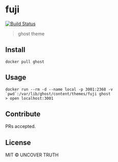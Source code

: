 # fuji

[![Build Status](https://travis-ci.org/uncovertruth/fuji.svg?branch=master)](https://travis-ci.org/uncovertruth/fuji)

> ghost theme

## Install

    docker pull ghost

## Usage

    docker run --rm -d --name local -p 3001:2368 -v `pwd`:/var/lib/ghost/content/themes/fuji ghost
    > open localhost:3001

## Contribute

PRs accepted.

## License

MIT © UNCOVER TRUTH
